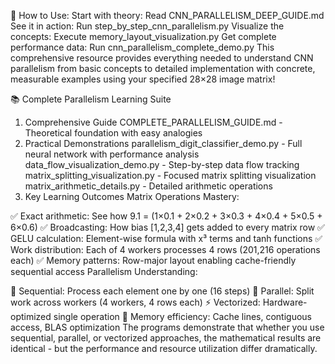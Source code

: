 🚀 How to Use:
Start with theory: Read CNN_PARALLELISM_DEEP_GUIDE.md
See it in action: Run step_by_step_cnn_parallelism.py
Visualize the concepts: Execute memory_layout_visualization.py
Get complete performance data: Run cnn_parallelism_complete_demo.py
This comprehensive resource provides everything needed to understand CNN parallelism from basic concepts to detailed implementation with concrete, measurable examples using your specified 28×28 image matrix!

📚 Complete Parallelism Learning Suite

1. Comprehensive Guide
   COMPLETE_PARALLELISM_GUIDE.md - Theoretical foundation with easy analogies
2. Practical Demonstrations
   parallelism_digit_classifier_demo.py - Full neural network with performance analysis
   data_flow_visualization_demo.py - Step-by-step data flow tracking
   matrix_splitting_visualization.py - Focused matrix splitting visualization
   matrix_arithmetic_details.py - Detailed arithmetic operations
3. Key Learning Outcomes
   Matrix Operations Mastery:

✅ Exact arithmetic: See how 9.1 = (1×0.1 + 2×0.2 + 3×0.3 + 4×0.4 + 5×0.5 + 6×0.6)
✅ Broadcasting: How bias [1,2,3,4] gets added to every matrix row
✅ GELU calculation: Element-wise formula with x³ terms and tanh functions
✅ Work distribution: Each of 4 workers processes 4 rows (201,216 operations each)
✅ Memory patterns: Row-major layout enabling cache-friendly sequential access
Parallelism Understanding:

🔄 Sequential: Process each element one by one (16 steps)
🔀 Parallel: Split work across workers (4 workers, 4 rows each)
⚡ Vectorized: Hardware-optimized single operation
🧠 Memory efficiency: Cache lines, contiguous access, BLAS optimization
The programs demonstrate that whether you use sequential, parallel, or vectorized approaches, the mathematical results are identical - but the performance and resource utilization differ dramatically.
